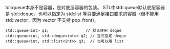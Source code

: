 td::queue本身不是容器，是对底层容器的包装。
STL中std::queue默认底层容器是 std::deque，也可以指定为 std::list 等只要满足接口要求的容器（但不能用 std::vector，因为 vector 不支持 pop_front）。

```
std::queue<int> q1;                // 默认使用 deque
std::queue<int, std::deque<int>> q2; // 显式指定 deque
std::queue<int, std::list<int>> q3;  // 也可以用 list
```

